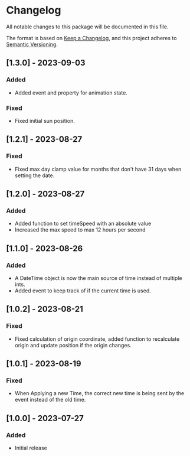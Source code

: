 ﻿# Changelog

All notable changes to this package will be documented in this file.

The format is based on [Keep a Changelog](https://keepachangelog.com/en/1.0.0/),
and this project adheres to [Semantic Versioning](https://semver.org/spec/v2.0.0.html).

## [1.3.0] - 2023-09-03

### Added
- Added event and property for animation state.

### Fixed
- Fixed initial sun position.

## [1.2.1] - 2023-08-27

### Fixed
- Fixed max day clamp value for months that don't have 31 days when setting the date.

## [1.2.0] - 2023-08-27

### Added
- Added function to set timeSpeed with an absolute value
- Increased the max speed to max 12 hours per second

## [1.1.0] - 2023-08-26

### Added
- A DateTime object is now the main source of time instead of multiple ints.
- Added event to keep track of if the current time is used.

## [1.0.2] - 2023-08-21

### Fixed

- Fixed calculation of origin coordinate, added function to recalculate origin and update position if the origin changes.

## [1.0.1] - 2023-08-19

### Fixed

- When Applying a new Time, the correct new time is being sent by the event instead of the old time.

## [1.0.0] - 2023-07-27

### Added

- Initial release
